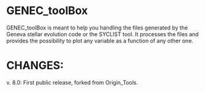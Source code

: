 # GENEC_toolBox

GENEC_toolBox is meant to help you handling the files generated by the Geneva stellar evolution code or the SYCLIST tool. It processes the files and provides the possibility to plot any variable as a function of any other one.

# CHANGES:

v. 8.0:
First public release, forked from Origin_Tools.
